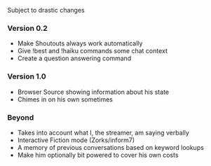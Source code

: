 Subject to drastic changes

### Version 0.2
- Make Shoutouts always work automatically
- Give !best and !haiku commands some chat context
- Create a question answering command

### Version 1.0
- Browser Source showing information about his state
- Chimes in on his own sometimes

### Beyond
- Takes into account what I, the streamer, am saying verbally
- Interactive Fiction mode (Zorks/inform7)
- A memory of previous conversations based on keyword lookups
- Make him optionally bit powered to cover his own costs
